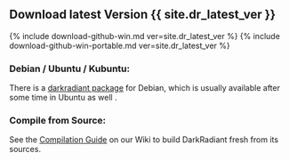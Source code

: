 <div id="latest">
<div class="section">
<h2>Download latest Version {{ site.dr_latest_ver }}</h2>
{% include download-github-win.md ver=site.dr_latest_ver %}
{% include download-github-win-portable.md ver=site.dr_latest_ver %}
<h3>Debian / Ubuntu / Kubuntu:</h3>
<p>There is a <a href="https://packages.debian.org/sid/darkradiant">darkradiant package</a> for Debian, which is usually available after some time in Ubuntu as well .</p>
<h3>Compile from Source:</h3>
<p>See the <a href="http://wiki.thedarkmod.com/index.php?title=DarkRadiant_-_Compilation_Guide">Compilation Guide</a> on our Wiki to build DarkRadiant fresh from its sources.</p>
</div>
</div>